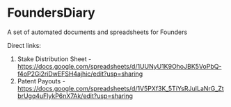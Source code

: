 # FoundersDiary
A set of automated documents and spreadsheets for Founders

Direct links:
1) Stake Distribution Sheet - https://docs.google.com/spreadsheets/d/1UUNyU1K9OhoJBK5VoPbQ-f4oP2Gi2riDwEFSH4ajhic/edit?usp=sharing
2) Patent Payouts - https://docs.google.com/spreadsheets/d/1V5PXf3K_5TiYsRJuILaNrG_ZtbrUgq4uFlykP6nX7Ak/edit?usp=sharing
